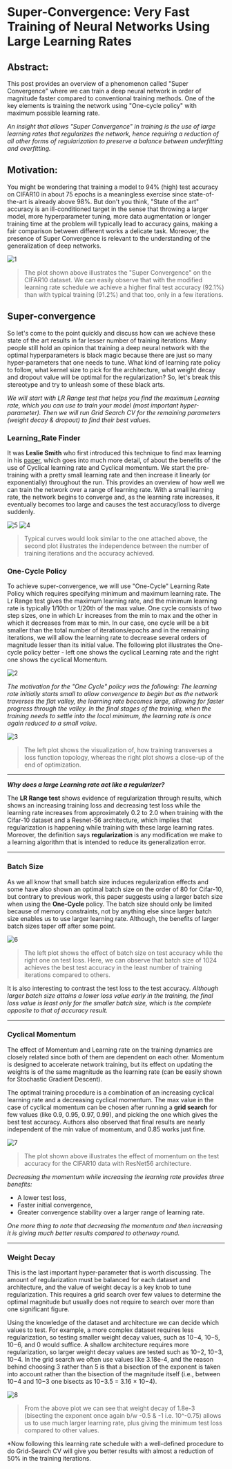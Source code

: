 # Super-Convergence: Very Fast Training of Neural Networks Using Large Learning Rates

## Abstract: 
This post provides an overview of a phenomenon called "Super Convergence" where we can train a deep neural network in order of magnitude faster compared to conventional training methods. One of the key elements is training the network using "One-cycle policy" with maximum possible learning rate.

*An insight that allows "Super Convergence" in training is the use of large learning rates that regularizes the network, hence requiring a reduction of all other forms of regularization to preserve a balance between underfitting and overfitting.*


## Motivation:
You might be wondering that training a model to 94% (high) test accuracy on CIFAR10 in about 75 epochs is a meaningless exercise since state-of-the-art is already above 98%. But don't you think, "State of the art" accuracy is an ill-conditioned target in the sense that throwing a larger model, more hyperparameter tuning, more data augmentation or longer training time at the problem will typically lead to accuracy gains, making a fair comparison between different works a delicate task. Moreover, the presence of Super Convergence is relevant to the understanding of the generalization of deep networks.

![1](https://user-images.githubusercontent.com/41862477/49628809-66707e00-fa0c-11e8-9045-822c62582faa.JPG) 

> The plot shown above illustrates the "Super Convergence" on the CIFAR10 dataset. We can easily observe that with the modified learning rate schedule we achieve a higher final test accuracy (92.1%) than with typical training (91.2%) and that too, only in a few iterations.

## Super-convergence
So let's come to the point quickly and discuss how can we achieve these state of the art results in far lesser number of training iterations. Many people still hold an opinion that training a deep neural network with the optimal hyperparameters is black magic because there are just so many hyper-parameters that one needs to tune. What kind of learning rate policy to follow, what kernel size to pick for the architecture, what weight decay and dropout value will be optimal for the regularization? So, let's break this stereotype and try to unleash some of these black arts.

*We will start with LR Range test that helps you find the maximum Learning rate, which you can use to train your model (most important hyper-parameter). Then we will run Grid Search CV for the remaining parameters (weight decay & dropout) to find their best values.*

### Learning_Rate Finder
It was **Leslie Smith** who first introduced this technique to find max learning in his [paper](https://arxiv.org/pdf/1506.01186.pdf), which goes into much more detail, of about the benefits of the use of Cyclical learning rate and Cyclical momentum. We start the pre-training with a pretty small learning rate and then increase it linearly (or exponentially) throughout the run. This provides an overview of how well we can train the network over a range of learning rate. With a small learning rate, the network begins to converge and, as the learning rate increases, it eventually becomes too large and causes the test accuracy/loss to diverge suddenly.

![5](https://user-images.githubusercontent.com/41862477/49628813-67091480-fa0c-11e8-9667-35e5763be8a5.JPG)
![4](https://user-images.githubusercontent.com/41862477/49628812-67091480-fa0c-11e8-9455-c74432bc0a59.JPG)

> Typical curves would look similar to the one attached above, the second plot illustrates the independence between the number of training iterations and the accuracy achieved.

### One-Cycle Policy
To achieve super-convergence, we will use "One-Cycle" Learning Rate Policy which requires specifying minimum and maximum learning rate. The Lr Range test gives the maximum learning rate, and the minimum learning rate is typically 1/10th or 1/20th of the max value. One cycle consists of two step sizes, one in which Lr increases from the min to max and the other in which it decreases from max to min. In our case, one cycle will be a bit smaller than the total number of iterations/epochs and in the remaining iterations, we will allow the learning rate to decrease several orders of magnitude lesser than its initial value. The following plot illustrates the One-cycle policy better - left one shows the cyclical Learning rate and the right one shows the cyclical Momentum.

![2](https://user-images.githubusercontent.com/41862477/49628810-66707e00-fa0c-11e8-8595-25851c8997b8.JPG)

*The motivation for the "One Cycle" policy was the following: The learning rate initially starts small to allow convergence to begin but as the network traverses the flat valley, the learning rate becomes large, allowing for faster progress through the valley. In the final stages of the training, when the training needs to settle into the local minimum, the learning rate is once again reduced to a small value.*

![3](https://user-images.githubusercontent.com/41862477/49628811-66707e00-fa0c-11e8-8d67-132366dfea61.JPG)

> The left plot shows the visualization of, how training transverses a loss function topology, whereas the right plot shows a close-up of the end of optimization.

***

***Why does a large Learning rate act like a regularizer?***

The **LR Range test** shows evidence of regularization through results, which shows an increasing training loss and decreasing test loss while the learning rate increases from approximately 0.2 to 2.0 when training with the Cifar-10 dataset and a Resnet-56 architecture, which implies that regularization is happening while training with these large learning rates. Moreover, the definition says **regularization** is any modification we make to a learning algorithm that is intended to reduce its generalization error.

***

### Batch Size
As we all know that small batch size induces regularization effects and some have also shown an optimal batch size on the order of 80 for Cifar-10, but contrary to previous work, this paper suggests using a larger batch size when using the **One-Cycle** policy. The batch size should only be limited because of memory constraints, not by anything else since larger batch size enables us to use larger learning rate. Although, the benefits of larger batch sizes taper off after some point. 

![6](https://user-images.githubusercontent.com/41862477/49629231-7ee19800-fa0e-11e8-8b86-d9c5003d9eca.JPG)

> The left plot shows the effect of batch size on test accuracy while the right one on test loss. Here, we can observe that batch size of 1024 achieves the best test accuracy in the least number of training iterations compared to others. 

It is also interesting to contrast the test loss to the test accuracy. *Although larger batch size attains a lower loss value early in the training, the final loss value is least only for the smaller batch size, which is the complete opposite to that of accuracy result.*

***

### Cyclical Momentum
The effect of Momentum and Learning rate on the training dynamics are closely related since both of them are dependent on each other. Momentum is designed to accelerate network training, but its effect on updating the weights is of the same magnitude as the learning rate (can be easily shown for Stochastic Gradient Descent). 

The optimal training procedure is a combination of an increasing cyclical learning rate and a decreasing cyclical momentum. The max value in the case of cyclical momentum can be chosen after running a **grid search** for few values (like 0.9, 0.95, 0.97, 0.99), and picking the one which gives the best test accuracy. Authors also observed that final results are nearly independent of the min value of momentum, and 0.85 works just fine.

![7](https://user-images.githubusercontent.com/41862477/49628891-bd765300-fa0c-11e8-914d-0dc3efb92176.JPG)

> The plot shown above illustrates the effect of momentum on the test accuracy for the CIFAR10 data with ResNet56 architecture.

*Decreasing the momentum while increasing the learning rate provides three benefits:*
- A lower test loss, 
- Faster initial convergence, 
- Greater convergence stability over a larger range of learning rate.

*One more thing to note that decreasing the momentum and then increasing it is giving much better results compared to otherway round.*

***

### Weight Decay
This is the last important hyper-parameter that is worth discussing. The amount of regularization must be balanced for each dataset and architecture, and the value of weight decay is a key knob to tune regularization. This requires a grid search over few values to determine the optimal magnitude but usually does not require to search over more than one significant figure.

Using the knowledge of the dataset and architecture we can decide which values to test. For example, a more complex dataset requires less regularization, so testing smaller weight decay values, such as 10−4, 10−5, 10−6, and 0 would suffice. A shallow architecture requires more regularization, so larger weight decay values are tested such as 10−2, 10−3, 10−4. In the grid search we often use values like 3.18e-4, and the reason behind choosing 3 rather than 5 is that a bisection of the exponent is taken into account rather than the bisection of the magnitude itself (i.e., between 10−4 and 10−3 one bisects as 10−3.5 = 3.16 × 10−4).

![8](https://user-images.githubusercontent.com/41862477/49628892-be0ee980-fa0c-11e8-96e3-42fae36254cc.JPG)

> From the above plot we can see that weight decay of 1.8e-3 (bisecting the exponent once again b/w -0.5 & -1 i.e. 10^-0.75) allows us to use much larger learning rate, plus giving the minimum test loss compared to other values.

*Now following this learning rate schedule with a well-defined procedure to do Grid-Search CV will give you better results with almost a reduction of 50% in the training iterations.   
